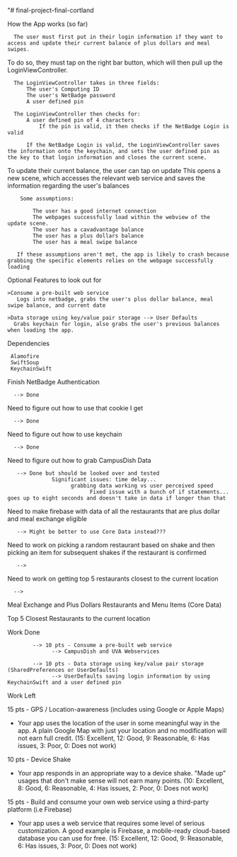 "# final-project-final-cortland

How the App works (so far)
      
      The user must first put in their login information if they want to access and update their current balance of plus dollars and meal swipes.
  
  To do so, they must tap on the right bar button, which will then pull up the LoginViewController. 
  
      The LoginViewController takes in three fields: 
          The user's Computing ID
          The user's NetBadge password
          A user defined pin
          
      The LoginViewController then checks for:
          A user defined pin of 4 characters
              If the pin is valid, it then checks if the NetBadge Login is valid

          If the NetBadge Login is valid, the LoginViewController saves the information onto the keychain, and sets the user defined pin as the key to that login information and closes the current scene. 
       
  To update their current balance, the user can tap on update
      This opens a new scene, which accesses the relevant web service and saves the information regarding the user's balances
      
        Some assumptions:
            
            The user has a good internet connection
            The webpages successfully load within the webview of the update scene.
            The user has a cavadvantage balance
            The user has a plus dollars balance
            The user has a meal swipe balance
       
       If these assumptions aren't met, the app is likely to crash because grabbing the specific elements relies on the webpage successfully loading
       


Optional Features to look out for


    >Consume a pre-built web service 
       Logs into netbadge, grabs the user's plus dollar balance, meal swipe balance, and current date
    
    >Data storage using key/value pair storage --> User Defaults
      Grabs keychain for login, also grabs the user's previous balances when loading the app. 

Dependencies
     
     Alamofire
     SwiftSoup
     KeychainSwift



Finish NetBadge Authentication

      --> Done

Need to figure out how to use that cookie I get
      
      --> Done

Need to figure out how to use keychain
      
      --> Done
  
Need to figure out how to grab CampusDish Data
       
       --> Done but should be looked over and tested
                  Significant issues: time delay... 
                        grabbing data working vs user perceived speed    
                              Fixed issue with a bunch of if statements... goes up to eight seconds and doesn't take in data if longer than that

Need to make firebase with data of all the restaurants that are plus dollar and meal exchange eligible 
            
       --> Might be better to use Core Data instead???
       
Need to work on picking a random restaurant based on shake and then picking an item for subsequent shakes if the restaurant is confirmed
      
       -->
     
Need to work on getting top 5 restaurants closest to the current location
     
      -->


Meal Exchange and Plus Dollars Restaurants and Menu Items (Core Data)

Top 5 Closest Restaurants to the current location

Work Done

            --> 10 pts - Consume a pre-built web service 
                  --> CampusDish and UVA Webservices

            --> 10 pts - Data storage using key/value pair storage (SharedPreferences or UserDefaults) 
                  --> UserDefaults saving login information by using KeychainSwift and a user defined pin


Work Left

15 pts - GPS / Location-awareness (includes using Google or Apple Maps) 
- Your app uses the location of the user in some meaningful way in the app. A plain Google Map with just your location and no modification will not earn full credit. (15: Excellent, 12: Good, 9: Reasonable, 6: Has issues, 3: Poor, 0: Does not work)


10 pts - Device Shake 
- Your app responds in an appropriate way to a device shake. "Made up" usages that don't make sense will not earn many points. (10: Excellent, 8: Good, 6: Reasonable, 4: Has issues, 2: Poor, 0: Does not work)


15 pts - Build and consume your own web service using a third-party platform (i.e Firebase) 
- Your app uses a web service that requires some level of serious customization. A good example is Firebase, a mobile-ready cloud-based database you can use for free. (15: Excellent, 12: Good, 9: Reasonable, 6: Has issues, 3: Poor, 0: Does not work)
